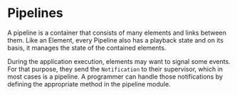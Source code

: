 # Pipelines

A pipeline is a container that consists of many elements and links between them. Like an Element, every Pipeline also has a playback state and on its basis, it manages the state of the contained elements.

During the application execution, elements may want to signal some events. For that purpose, they send the `Notification` to their supervisor, which in most cases is a pipeline. A programmer can handle those notifications by defining the appropriate method in the pipeline module.
